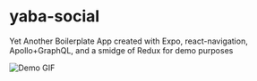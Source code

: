 # yaba-social
Yet Another Boilerplate App created with Expo, react-navigation, Apollo+GraphQL, and a smidge of Redux for demo purposes

![Demo GIF](https://github.com/allpwrfulroot/yaba-social/blob/master/yaba-init.gif)
